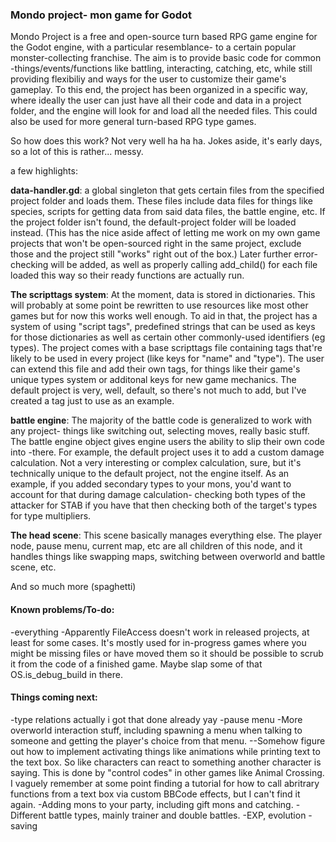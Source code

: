 ### Mondo project- mon game for Godot

Mondo Project is a free and open-source turn based RPG game engine for the Godot engine, with a particular resemblance- to a certain popular monster-collecting franchise. The aim is to provide basic code for common -things/events/functions like battling, interacting, catching, etc, while still providing flexibiliy and ways for the user to customize their game's gameplay. To this end, the project has been organized in a specific way, where ideally the user can just have all their code and data in a project folder, and the engine will look for and load all the needed files.
This could also be used for more general turn-based RPG type games.

So how does this work?
Not very well ha ha ha. Jokes aside, it's early days, so a lot of this is rather... messy.

a few highlights:

**data-handler.gd**: a global singleton that gets certain files from the specified project folder and loads them. These files include data files for things like species, scripts for getting data from said data files, the battle engine, etc.
If the project folder isn't found, the default-project folder will be loaded instead. (This has the nice aside affect of letting me work on my own game projects that won't be open-sourced right in the same project, exclude those and the project still "works" right out of the box.)
Later further error-checking will be added, as well as properly calling add_child() for each file loaded this way so their ready functions are actually run.

**The scripttags system**: At the moment, data is stored in dictionaries. This will probably at some point be rewritten to use resources like most other games but for now this works well enough. To aid in that, the project has a system of using "script tags", predefined strings that can be used as keys for those dictionaries as well as certain other commonly-used identifiers (eg types).
The project comes with a base scripttags file containing tags that're likely to be used in every project (like keys for "name" and "type"). The user can extend this file and add their own tags, for things like their game's unique types system or additonal keys for new game mechanics. The default project is very, well, default, so there's not much to add, but I've created a tag just to use as an example.

**battle engine**: The majority of the battle code is generalized to work with any project- things like switching out, selecting moves, really basic stuff. The battle engine object gives engine users the ability to slip their own code into -there. For example, the default project uses it to add a custom damage calculation. Not a very interesting or complex calculation, sure, but it's technically unique to the default project, not the engine itself.
As an example, if you added secondary types to your mons, you'd want to account for that during damage calculation- checking both types of the attacker for STAB if you have that then checking both of the target's types for type multipliers.

**The head scene**: This scene basically manages everything else. The player node, pause menu, current map, etc are all children of this node, and it handles things like swapping maps, switching between overworld and battle scene, etc.

And so much more (spaghetti)




#### Known problems/To-do:
-everything
-Apparently FileAccess doesn't work in released projects, at least for some cases. It's mostly used for in-progress games where you might be missing files or have moved them so it should be possible to scrub it from the code of a finished game. Maybe slap some of that OS.is_debug_build in there.

#### Things coming next:
-type relations actually i got that done already yay
-pause menu
-More overworld interaction stuff, including spawning a menu when talking to someone and getting the player's choice from that menu.
--Somehow figure out how to implement activating things like animations while printing text to the text box. So like characters can react to something another character is saying. This is done by "control codes" in other games like Animal Crossing. I vaguely remember at some point finding a tutorial for how to call abritrary functions from a text box via custom BBCode effects, but I can't find it again.
-Adding mons to your party, including gift mons and catching.
-Different battle types, mainly trainer and double battles.
-EXP, evolution
-saving
